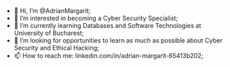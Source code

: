 - 👋 Hi, I’m @AdrianMargarit;
- 👀 I’m interested in becoming a Cyber Security Specialist;
- 🌱 I’m currently learning Databases and Software Technologies at University of Bucharest;
- 💞️ I’m looking for opportunities to learn as much as possible about Cyber Security and Ethical Hacking;
- 📫 How to reach me: linkedin.com/in/adrian-margarit-65413b202;

<!---
AdrianMargarit/AdrianMargarit is a ✨ special ✨ repository because its `README.md` (this file) appears on your GitHub profile.
You can click the Preview link to take a look at your changes.
--->
